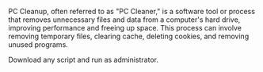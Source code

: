 PC Cleanup, often referred to as "PC Cleaner," is a software tool or process that removes unnecessary files and data from a computer's hard drive, improving performance and freeing up space. This process can involve removing temporary files, clearing cache, deleting cookies, and removing unused programs. 


Download any script and run as administrator.
